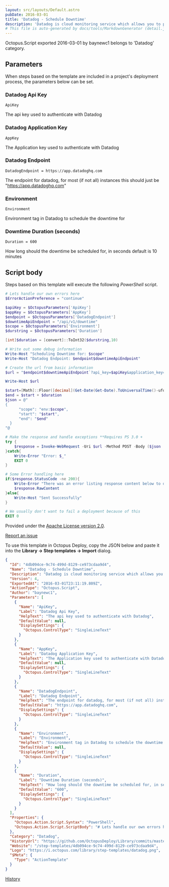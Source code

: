 ```yaml
---
layout: src/layouts/Default.astro
pubDate: 2016-03-01
title: 'Datadog - Schedule Downtime'
description: 'Datadog is cloud monitoring service which allows you to push arbitrary events into via an api. This task allows you to schedule a downtime event to prevent error alerts during a deployment.'
# This file is auto-generated by docs/tools/MarkdownGenerator (detail.js)
---
```


Octopus.Script exported 2016-03-01 by baynewc1 belongs to 'Datadog' category.

## Parameters

When steps based on the template are included in a project's deployment process, the parameters below can be set.


<div class="param">

### Datadog Api Key

`ApiKey`

The api key used to authenticate with Datadog

</div>
        
<div class="param">

### Datadog Application Key

`AppKey`

The Application key used to authenticate with Datadog

</div>
        
<div class="param">

### Datadog Endpoint

`DatadogEndpoint = https://app.datadoghq.com`

The endpoint for datadog, for most (if not all) instances this should just be "https://app.datadoghq.com"

</div>
        
<div class="param">

### Environment

`Environment`

Environment tag in Datadog to schedule the downtime for

</div>
        
<div class="param">

### Downtime Duration (seconds)

`Duration = 600`

How long should the downtime be scheduled for, in seconds default is 10 minutes

</div>
        

## Script body

Steps based on this template will execute the following *PowerShell* script.

```PowerShell
# Lets handle our own errors here
$ErrorActionPreference = "continue"

$apiKey = $OctopusParameters['ApiKey']
$appKey = $OctopusParameters['AppKey']
$endpoint = $OctopusParameters['DatadogEndpoint']
$downtimeApiEndpoint = "/api/v1/downtime"
$scope = $OctopusParameters['Environment']
$durstring = $OctopusParameters['Duration']

[int]$duration = [convert]::ToInt32($durstring,10)

# Write out some debug information
Write-Host "Scheduling Downtime for: $scope"
Write-Host "Datadog Endpoint: $endpoint$downtimeApiEndpoint"

# Create the url from basic information
$url = "$endpoint$downtimeApiEndpoint`?api_key=$apiKey&application_key=$appKey"

Write-Host $url

$start=[Math]::Floor([decimal](Get-Date(Get-Date).ToUniversalTime()-uformat "%s"))
$end = $start + $duration
$json = @"
{
      "scope": "env:$scope",
      "start": "$start",
      "end": "$end"
  }
"@

# Make the response and handle exceptions **Requires PS 3.0 + 
try {
    $response = Invoke-WebRequest -Uri $url -Method POST -Body ($json | ConvertFrom-Json | ConvertTo-Json) -ContentType "Application/json" -UseBasicParsing
}catch{
    Write-Error "Error: $_"
    EXIT 0
}

# Some Error handling here
if($response.StatusCode -ne 200){
    Write-Error "There was an error listing response content below to debug"
    $response.RawContent
}else{
    Write-Host "Sent Successfully"
}

# We usually don't want to fail a deployment because of this
EXIT 0
```

Provided under the [Apache License version 2.0](https://github.com/OctopusDeploy/Library/blob/master/LICENSE.txt).

[Report an issue](https://github.com/OctopusDeploy/Library/issues/new?assignees=&labels=&projects=&template=bug-report.yml&title=Issue%20with%20Datadog%20-%20Schedule%20Downtime&step-template=Datadog%20-%20Schedule%20Downtime)

<div class="get-json">

To use this template in Octopus Deploy, copy the JSON below and paste it into the **Library → Step templates → Import** dialog.

```json
{
  "Id": "4db094ce-9c74-499d-8129-ce973cdaa9d4",
  "Name": "Datadog - Schedule Downtime",
  "Description": "Datadog is cloud monitoring service which allows you to push arbitrary events into via an api. This task allows you to schedule a downtime event to prevent error alerts during a deployment.",
  "Version": 4,
  "ExportedAt": "2016-03-01T23:11:19.809Z",
  "ActionType": "Octopus.Script",
  "Author": "baynewc1",
  "Parameters": [
    {
      "Name": "ApiKey",
      "Label": "Datadog Api Key",
      "HelpText": "The api key used to authenticate with Datadog",
      "DefaultValue": null,
      "DisplaySettings": {
        "Octopus.ControlType": "SingleLineText"
      }
    },
    {
      "Name": "AppKey",
      "Label": "Datadog Application Key",
      "HelpText": "The Application key used to authenticate with Datadog",
      "DefaultValue": null,
      "DisplaySettings": {
        "Octopus.ControlType": "SingleLineText"
      }
    },
    {
      "Name": "DatadogEndpoint",
      "Label": "Datadog Endpoint",
      "HelpText": "The endpoint for datadog, for most (if not all) instances this should just be \"https://app.datadoghq.com\"",
      "DefaultValue": "https://app.datadoghq.com",
      "DisplaySettings": {
        "Octopus.ControlType": "SingleLineText"
      }
    },
    {
      "Name": "Environment",
      "Label": "Environment",
      "HelpText": "Environment tag in Datadog to schedule the downtime for",
      "DefaultValue": null,
      "DisplaySettings": {
        "Octopus.ControlType": "SingleLineText"
      }
    },
    {
      "Name": "Duration",
      "Label": "Downtime Duration (seconds)",
      "HelpText": "How long should the downtime be scheduled for, in seconds default is 10 minutes",
      "DefaultValue": "600",
      "DisplaySettings": {
        "Octopus.ControlType": "SingleLineText"
      }
    }
  ],
  "Properties": {
    "Octopus.Action.Script.Syntax": "PowerShell",
    "Octopus.Action.Script.ScriptBody": "# Lets handle our own errors here\n$ErrorActionPreference = \"continue\"\n\n$apiKey = $OctopusParameters['ApiKey']\n$appKey = $OctopusParameters['AppKey']\n$endpoint = $OctopusParameters['DatadogEndpoint']\n$downtimeApiEndpoint = \"/api/v1/downtime\"\n$scope = $OctopusParameters['Environment']\n$durstring = $OctopusParameters['Duration']\n\n[int]$duration = [convert]::ToInt32($durstring,10)\n\n# Write out some debug information\nWrite-Host \"Scheduling Downtime for: $scope\"\nWrite-Host \"Datadog Endpoint: $endpoint$downtimeApiEndpoint\"\n\n# Create the url from basic information\n$url = \"$endpoint$downtimeApiEndpoint`?api_key=$apiKey&application_key=$appKey\"\n\nWrite-Host $url\n\n$start=[Math]::Floor([decimal](Get-Date(Get-Date).ToUniversalTime()-uformat \"%s\"))\n$end = $start + $duration\n$json = @\"\n{\n      \"scope\": \"env:$scope\",\n      \"start\": \"$start\",\n      \"end\": \"$end\"\n  }\n\"@\n\n# Make the response and handle exceptions **Requires PS 3.0 + \ntry {\n    $response = Invoke-WebRequest -Uri $url -Method POST -Body ($json | ConvertFrom-Json | ConvertTo-Json) -ContentType \"Application/json\" -UseBasicParsing\n}catch{\n    Write-Error \"Error: $_\"\n    EXIT 0\n}\n\n# Some Error handling here\nif($response.StatusCode -ne 200){\n    Write-Error \"There was an error listing response content below to debug\"\n    $response.RawContent\n}else{\n    Write-Host \"Sent Successfully\"\n}\n\n# We usually don't want to fail a deployment because of this\nEXIT 0"
  },
  "Category": "Datadog",
  "HistoryUrl": "https://github.com/OctopusDeploy/Library/commits/master/step-templates//opt/buildagent/work/75443764cd38076d/step-templates/datadog-schedule-downtime.json",
  "Website": "/step-templates/4db094ce-9c74-499d-8129-ce973cdaa9d4",
  "Logo": "https://i.octopus.com/library/step-templates/datadog.png",
  "$Meta": {
    "Type": "ActionTemplate"
  }
}
```

[History](https://github.com/OctopusDeploy/Library/commits/master/step-templates/https://github.com/OctopusDeploy/Library/commits/master/step-templates//opt/buildagent/work/75443764cd38076d/step-templates/datadog-schedule-downtime.json)

</div>
